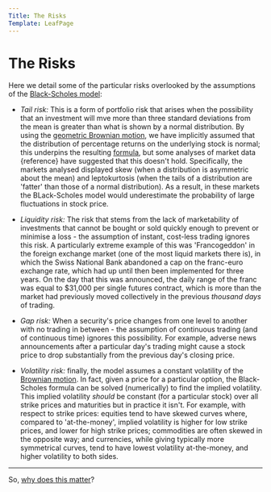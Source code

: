 ```yaml
---
Title: The Risks
Template: LeafPage
---
```


# The Risks

Here we detail some of the particular risks overlooked by the assumptions of the [Black-Scholes model](course/finance/Black-Scholes/1Model):

- *Tail risk:* This is a form of portfolio risk that arises when the possibility that an investment will mve more than three standard deviations from the mean is greater than what is shown by a normal distribution. By using the [geometric Brownian motion](course/finance/Black-Scholes/Brownian-motion), we have implicitly assumed that the distribution of percentage returns on the underlying stock is normal; this underpins the resulting [formula](course/finance/Black-Scholes/3Formula), but some analyses of market data {reference} have suggested that this doesn't hold. Specifically, the markets analysed displayed skew (when a distribution is asymmetric about the mean) and leptokurtosis (when the tails of a distribution are 'fatter' than those of a normal distribution). As a result, in these markets the BLack-Scholes model would underestimate the probability of large fluctuations in stock price.

- *Liquidity risk:* The risk that stems from the lack of marketability of investments that cannot be bought or sold quickly enough to prevent or minimise a loss - the assumption of instant, cost-less trading ignores this risk. A particularly extreme example of this was 'Francogeddon' in the foreign exchange market (one of the most liquid markets there is), in which the Swiss National Bank abandoned a cap on the franc-euro exchange rate, which had up until then been implemented for three years. On the day that this was announced, the daily range of the franc was equal to \$31,000 per single futures contract, which is more than the market had previously moved collectively in the previous *thousand days* of trading.

- *Gap risk:* When a security's price changes from one level to another with no trading in between - the assumption of continuous trading (and of continuous time) ignores this possibility. For example, adverse news announcements after a particular day's trading might cause a stock price to drop substantially from the previous day's closing price.

- *Volatility risk:* finally, the model assumes a constant volatility of the [Brownian motion](course/finance/Black-Scholes/Brownian-motion). In fact, given a price for a particular option, the Black-Scholes formula can be solved (numerically) to find the implied volatility. This implied volatility *should* be constant (for a particular stock) over all strike prices and maturities but in practice it isn't. For example, with respect to strike prices: equities tend to have skewed curves where, compared to 'at-the-money', implied volatility is higher for low strike prices, and lower for high strike prices; commodities are often skewed in the opposite way; and currencies, while giving typically more symmetrical curves, tend to have lowest volatility at-the-money, and higher volatility to both sides.

---

So, [why does this matter](course/finance/Black-Scholes/Ethics)?
